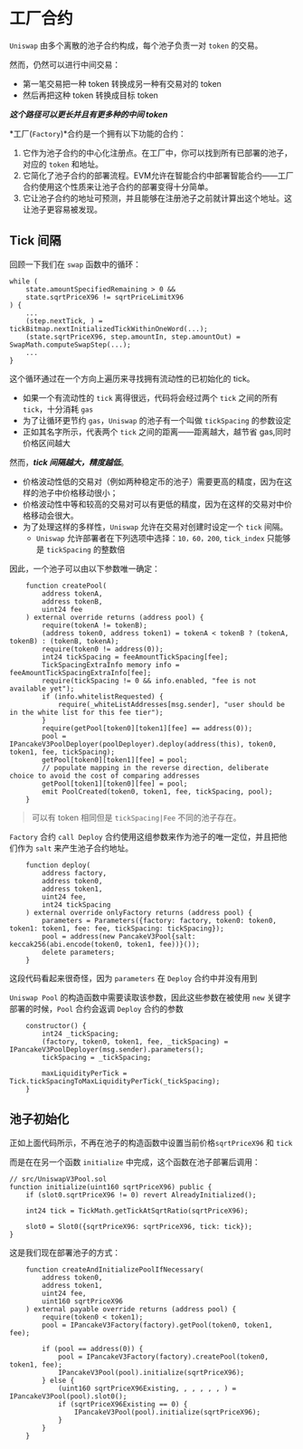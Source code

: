 # 工厂合约

`Uniswap` 由多个离散的池子合约构成，每个池子负责一对 `token` 的交易。

然而，仍然可以进行中间交易：
- 第一笔交易把一种 token 转换成另一种有交易对的 token
- 然后再把这种 token 转换成目标 token

**_这个路径可以更长并且有更多种的中间 token_**

*工厂(`Factory`)*合约是一个拥有以下功能的合约：
1. 它作为池子合约的中心化注册点。在工厂中，你可以找到所有已部署的池子，对应的 `token` 和地址。
2. 它简化了池子合约的部署流程。EVM允许在智能合约中部署智能合约——工厂合约使用这个性质来让池子合约的部署变得十分简单。
3. 它让池子合约的地址可预测，并且能够在注册池子之前就计算出这个地址。这让池子更容易被发现。

## Tick 间隔
回顾一下我们在 `swap` 函数中的循环：
```solidity
while (
    state.amountSpecifiedRemaining > 0 &&
    state.sqrtPriceX96 != sqrtPriceLimitX96
) {
    ...
    (step.nextTick, ) = tickBitmap.nextInitializedTickWithinOneWord(...);
    (state.sqrtPriceX96, step.amountIn, step.amountOut) = SwapMath.computeSwapStep(...);
    ...
}
```
这个循环通过在一个方向上遍历来寻找拥有流动性的已初始化的 tick。
- 如果一个有流动性的 `tick` 离得很远，代码将会经过两个 `tick` 之间的所有 `tick`，十分消耗 `gas`
- 为了让循环更节约 `gas`，`Uniswap` 的池子有一个叫做 `tickSpacing` 的参数设定
- 正如其名字所示，代表两个 `tick` 之间的距离——距离越大，越节省 gas,同时价格区间越大

然而，**_tick 间隔越大，精度越低_**。
- 价格波动性低的交易对（例如两种稳定币的池子）需要更高的精度，因为在这样的池子中价格移动很小；
- 价格波动性中等和较高的交易对可以有更低的精度，因为在这样的交易对中价格移动会很大。
- 为了处理这样的多样性，`Uniswap` 允许在交易对创建时设定一个 `tick` 间隔。
  - `Uniswap` 允许部署者在下列选项中选择：`10，60，200`, `tick_index` 只能够是 `tickSpacing` 的整数倍
  
因此，一个池子可以由以下参数唯一确定：
```solidity
    function createPool(
        address tokenA,
        address tokenB,
        uint24 fee
    ) external override returns (address pool) {
        require(tokenA != tokenB);
        (address token0, address token1) = tokenA < tokenB ? (tokenA, tokenB) : (tokenB, tokenA);
        require(token0 != address(0));
        int24 tickSpacing = feeAmountTickSpacing[fee];
        TickSpacingExtraInfo memory info = feeAmountTickSpacingExtraInfo[fee];
        require(tickSpacing != 0 && info.enabled, "fee is not available yet");
        if (info.whitelistRequested) {
            require(_whiteListAddresses[msg.sender], "user should be in the white list for this fee tier");
        }
        require(getPool[token0][token1][fee] == address(0));
        pool = IPancakeV3PoolDeployer(poolDeployer).deploy(address(this), token0, token1, fee, tickSpacing);
        getPool[token0][token1][fee] = pool;
        // populate mapping in the reverse direction, deliberate choice to avoid the cost of comparing addresses
        getPool[token1][token0][fee] = pool;
        emit PoolCreated(token0, token1, fee, tickSpacing, pool);
    }
```

> 可以有 token 相同但是 `tickSpacing|Fee` 不同的池子存在。

`Factory` 合约 `call Deploy` 合约使用这组参数来作为池子的唯一定位，并且把他们作为 `salt` 来产生池子合约地址。

```solidity
    function deploy(
        address factory,
        address token0,
        address token1,
        uint24 fee,
        int24 tickSpacing
    ) external override onlyFactory returns (address pool) {
        parameters = Parameters({factory: factory, token0: token0, token1: token1, fee: fee, tickSpacing: tickSpacing});
        pool = address(new PancakeV3Pool{salt: keccak256(abi.encode(token0, token1, fee))}());
        delete parameters;
    }
```

这段代码看起来很奇怪，因为 `parameters` 在 `Deploy` 合约中并没有用到

`Uniswap Pool` 的构造函数中需要读取该参数，因此这些参数在被使用 `new` 关键字部署的时候，`Pool` 合约会返调 `Deploy` 合约的参数

```solidity
    constructor() {
        int24 _tickSpacing;
        (factory, token0, token1, fee, _tickSpacing) = IPancakeV3PoolDeployer(msg.sender).parameters();
        tickSpacing = _tickSpacing;

        maxLiquidityPerTick = Tick.tickSpacingToMaxLiquidityPerTick(_tickSpacing);
    }
```

## 池子初始化

正如上面代码所示，不再在池子的构造函数中设置当前价格`sqrtPriceX96` 和 `tick`

而是在在另一个函数 `initialize` 中完成，这个函数在池子部署后调用：

```solidity
// src/UniswapV3Pool.sol
function initialize(uint160 sqrtPriceX96) public {
    if (slot0.sqrtPriceX96 != 0) revert AlreadyInitialized();

    int24 tick = TickMath.getTickAtSqrtRatio(sqrtPriceX96);

    slot0 = Slot0({sqrtPriceX96: sqrtPriceX96, tick: tick});
}
```

这是我们现在部署池子的方式：

```solidity
    function createAndInitializePoolIfNecessary(
        address token0,
        address token1,
        uint24 fee,
        uint160 sqrtPriceX96
    ) external payable override returns (address pool) {
        require(token0 < token1);
        pool = IPancakeV3Factory(factory).getPool(token0, token1, fee);

        if (pool == address(0)) {
            pool = IPancakeV3Factory(factory).createPool(token0, token1, fee);
            IPancakeV3Pool(pool).initialize(sqrtPriceX96);
        } else {
            (uint160 sqrtPriceX96Existing, , , , , , ) = IPancakeV3Pool(pool).slot0();
            if (sqrtPriceX96Existing == 0) {
                IPancakeV3Pool(pool).initialize(sqrtPriceX96);
            }
        }
    }
```

